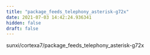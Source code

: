 ```yaml
---
title: "package_feeds_telephony_asterisk-g72x"
date: 2021-07-03 14:42:24.936341
hidden: false
draft: false
---
```


sunxi/cortexa7/package_feeds_telephony_asterisk-g72x

